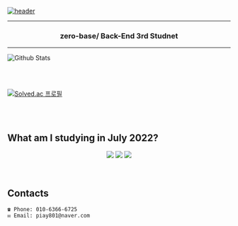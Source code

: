 [![header](https://capsule-render.vercel.app/api?type=soft&color=timeGradient&height=150&section=header&text=DaeIi%20Lim&fontSize=80&animation=twinkling)](https://github.com/LimDae94)

---

<h3 align="center">zero-base/ Back-End 3rd Studnet </h3>

---

![Github Stats](https://github-readme-stats.vercel.app/api?username=LimDae94&hide=contribs&count_private=true&show_icons=true&bg_color=00000000&title_color=4B7BE5&icon_color=4B7BE5&text_color=e6e6e6)

<br>
<br>

[![Solved.ac
프로필](http://mazassumnida.wtf/api/generate_badge?boj=piay801)](https://solved.ac/piay801)

<br>
<br>

## What am I studying in July 2022?

<div align=center> 
<img src="https://img.shields.io/badge/java-007396?style=for-the-badge&logo=java&logoColor=white">
<img src="https://img.shields.io/badge/github-181717?style=for-the-badge&logo=github&logoColor=white">
<img src="https://img.shields.io/badge/git-F05032?style=for-the-badge&logo=git&logoColor=white">
</div>

<br>
<br>

## Contacts
```
☎ Phone: 010-6366-6725
✉ Email: piay801@naver.com
```
